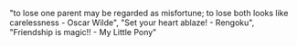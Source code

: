 "to lose one parent may be regarded as misfortune; to lose both looks like carelessness - Oscar Wilde", "Set your heart ablaze! - Rengoku", "Friendship is magic!! - My Little Pony"